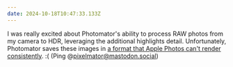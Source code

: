 ```yaml
---
date: 2024-10-18T10:47:33.133Z
---
```


I was really excited about Photomator's ability to process RAW photos from my camera to HDR, leveraging the additional highlights detail. Unfortunately, Photomator saves these images in [a format that Apple Photos can't render consistently](https://www.pixelmator.com/community/viewtopic.php?t=40855). :( (Ping @pixelmator@mastodon.social)

